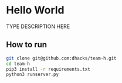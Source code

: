 # Hello World
TYPE DESCRIPTION HERE

## How to run

```bash
git clone git@github.com:dhacks/team-h.git
cd team-h
pip3 install -r requirements.txt
python3 runserver.py
```
